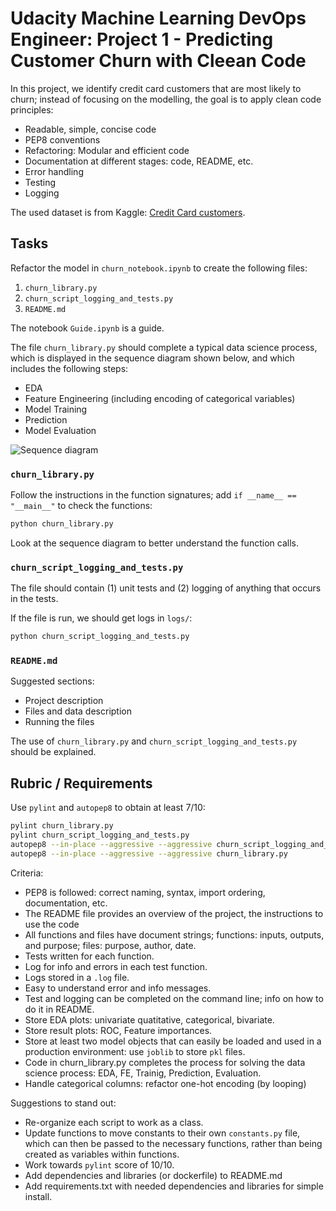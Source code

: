 # Udacity Machine Learning DevOps Engineer: Project 1 - Predicting Customer Churn with Cleean Code

In this project, we identify credit card customers that are most likely to churn; instead of focusing on the modelling, the goal is to apply clean code principles:

- Readable, simple, concise code
- PEP8 conventions
- Refactoring: Modular and efficient code
- Documentation at different stages: code, README, etc.
- Error handling
- Testing
- Logging

The used dataset is from Kaggle: [Credit Card customers](https://www.kaggle.com/datasets/sakshigoyal7/credit-card-customers/code).

## Tasks

Refactor the model in `churn_notebook.ipynb` to create the following files:

1. `churn_library.py`
2. `churn_script_logging_and_tests.py`
3. `README.md`

The notebook `Guide.ipynb` is a guide.

The file `churn_library.py` should complete a typical data science process, which is displayed in the sequence diagram shown below, and which includes the following steps:

- EDA
- Feature Engineering (including encoding of categorical variables)
- Model Training
- Prediction
- Model Evaluation

![Sequence diagram](./pics/sequence_diagram.jpeg)


### `churn_library.py`

Follow the instructions in the function signatures; add `if __name__ == "__main__"` to check the functions:

```bash
python churn_library.py
```

Look at the sequence diagram to better understand the function calls.

### `churn_script_logging_and_tests.py`

The file should contain (1) unit tests and (2) logging of anything that occurs in the tests.

If the file is run, we should get logs in `logs/`:

```bash
python churn_script_logging_and_tests.py
```

### `README.md`

Suggested sections:

- Project description
- Files and data description
- Running the files

The use of `churn_library.py` and `churn_script_logging_and_tests.py` should be explained.

## Rubric / Requirements

Use `pylint` and `autopep8` to obtain at least 7/10:

```bash
pylint churn_library.py
pylint churn_script_logging_and_tests.py
autopep8 --in-place --aggressive --aggressive churn_script_logging_and_tests.py
autopep8 --in-place --aggressive --aggressive churn_library.py
```

Criteria:

- PEP8 is followed: correct naming, syntax, import ordering, documentation, etc.
- The README file provides an overview of the project, the instructions to use the code
- All functions and files have document strings; functions: inputs, outputs, and purpose; files: purpose, author, date.
- Tests written for each function.
- Log for info and errors in each test function.
- Logs stored in a `.log` file.
- Easy to understand error and info messages.
- Test and logging can be completed on the command line; info on how to do it in README.
- Store EDA plots: univariate quatitative, categorical, bivariate.
- Store result plots: ROC, Feature importances.
- Store at least two model objects that can easily be loaded and used in a production environment: use `joblib` to store `pkl` files.
- Code in churn_library.py completes the process for solving the data science process: EDA, FE, Trainig, Prediction, Evaluation.
- Handle categorical columns: refactor one-hot encoding (by looping)

Suggestions to stand out:

- Re-organize each script to work as a class.
- Update functions to move constants to their own `constants.py` file, which can then be passed to the necessary functions, rather than being created as variables within functions.
- Work towards `pylint` score of 10/10.
- Add dependencies and libraries (or dockerfile) to README.md
- Add requirements.txt with needed dependencies and libraries for simple install.

